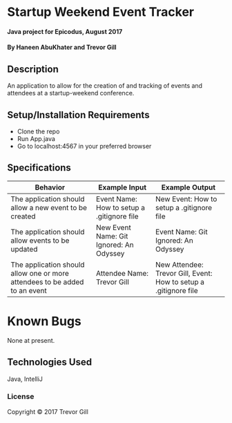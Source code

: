 # Startup Weekend Event Tracker

#### Java project for Epicodus, August 2017

#### By Haneen AbuKhater and Trevor Gill

## Description

An application to allow for the creation of and tracking of events and attendees at a startup-weekend conference.

## Setup/Installation Requirements

* Clone the repo
* Run App.java
* Go to localhost:4567 in your preferred browser

## Specifications

| Behavior      | Example Input      | Example Output       |
| ------------- | ------------- | ------------- |
| The application should allow a new event to be created | Event Name: How to setup a .gitignore file | New Event: How to setup a .gitignore file |
| The application should allow events to be updated | New Event Name: Git Ignored: An Odyssey | Event Name: Git Ignored: An Odyssey |
| The application should allow one or more attendees to be added to an event | Attendee Name: Trevor Gill | New Attendee: Trevor Gill, Event: How to setup a .gitignore file |

# Known Bugs

None at present.

## Technologies Used

Java, IntelliJ

### License

Copyright &copy; 2017 Trevor Gill
